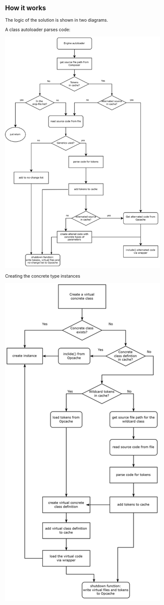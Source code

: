 ## How it works

The logic of the solution is shown in two diagrams.

A class autoloader parses code:

<img src="generics-1.svg" width="800">

Creating the concrete type instances

<img src="generics-2.svg" width="700">
